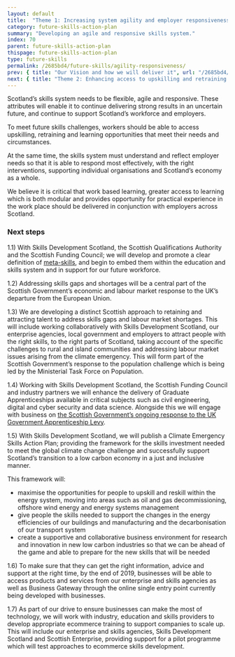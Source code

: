 ```yaml
---
layout: default
title:  "Theme 1: Increasing system agility and employer responsiveness"
category: future-skills-action-plan
summary: "Developing an agile and responsive skills system."
index: 70
parent: future-skills-action-plan
thispage: future-skills-action-plan
type: future-skills
permalink: /2685bd4/future-skills/agility-responsiveness/
prev: { title: "Our Vision and how we will deliver it", url: "/2685bd4/future-skills/our-vision/" }
next: { title: "Theme 2: Enhancing access to upskilling and retraining opportunities", url: "/2685bd4/future-skills/upskilling-retraining/" }
---
```

Scotland’s skills system needs to be flexible, agile and responsive. These attributes will enable it to continue delivering strong results in an uncertain future, and continue to support Scotland’s workforce and employers.

To meet future skills challenges, workers should be able to access upskilling, retraining and learning opportunities that meet their needs and circumstances.

At the same time, the skills system must understand and reflect employer needs so that it is able to respond most effectively, with the right interventions, supporting individual organisations and Scotland’s economy as a whole.

We believe it is critical that work based learning, greater access to learning which is both modular and provides opportunity for practical experience in the work place should be delivered in conjunction with employers across Scotland.

### Next steps

1.1) With Skills Development Scotland, the Scottish Qualifications Authority and the Scottish Funding Council; we will develop and promote a clear definition of [meta-skills](https://www.skillsdevelopmentscotland.co.uk/media/44684/skills-40_a-skills-model.pdf), and begin to embed them within the education and skills system and in support for our future workforce.

1.2) Addressing skills gaps and shortages will be a central part of the Scottish Government’s economic and labour market response to the UK’s departure from the European Union.

1.3) We are developing a distinct Scottish approach to retaining and attracting talent to address skills gaps and labour market shortages. This will include working collaboratively with Skills Development Scotland, our enterprise agencies, local government and employers to attract people with the right skills, to the right parts of Scotland, taking account of the specific challenges to rural and island communities and addressing labour market issues arising from the climate emergency. This will form part of the Scottish Government’s response to the population challenge which is being led by the Ministerial Task Force on Population.

1.4) Working with Skills Development Scotland, the Scottish Funding Council and industry partners we will enhance the delivery of Graduate Apprenticeships available in critical subjects such as civil engineering, digital and cyber security and data science. Alongside this we will engage with business on [the Scottish Government’s ongoing response to the UK Government Apprenticeship Levy](https://consult.gov.scot/employability-and-training/apprenticeship-levy/results/scottish-government-response-to-the-uk-government-apprenticeship-levy----.pdf).

1.5) With Skills Development Scotland, we will publish  a Climate Emergency Skills Action Plan; providing the framework for the skills investment needed to meet the global climate change challenge and successfully support Scotland’s transition to a low carbon economy in a just and inclusive manner.

This framework will:

- maximise the opportunities for people to upskill and reskill within the energy system, moving into areas such as oil and gas decommissioning, offshore wind energy and energy systems management
- give people the skills needed to support the changes in the energy efficiencies of our buildings and manufacturing and the decarbonisation of our transport system
- create a supportive and collaborative business environment for research and innovation in new low carbon industries so that we can be ahead of the game and able to prepare for the new skills that will be needed

1.6) To make sure that they can get the right information, advice and support at the right time, by the end of 2019, businesses will be able to access products and services from our enterprise and skills agencies as well as Business Gateway through the online single entry point currently being developed with businesses.

1.7) As part of our drive to ensure businesses can make the most of technology, we will work with industry, education and skills providers to develop appropriate ecommerce training to support companies to scale up. This will include our enterprise and skills agencies, Skills Development Scotland and Scottish Enterprise, providing support for a pilot programme which will test approaches to ecommerce skills development.
